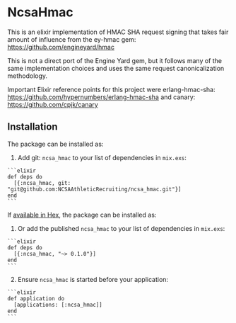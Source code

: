 # NcsaHmac

This is an elixir implementation of HMAC SHA request signing that takes fair amount of influence from the ey-hmac gem:
https://github.com/engineyard/hmac

This is not a direct port of the Engine Yard gem, but it follows many of the same implementation choices and uses the same request canonicalization methodology.

Important Elixir reference points for this project were erlang-hmac-sha:
https://github.com/hypernumbers/erlang-hmac-sha
and canary:
https://github.com/cpjk/canary

## Installation

The package can be installed as:

  1. Add git: `ncsa_hmac` to your list of dependencies in `mix.exs`:

    ```elixir
    def deps do
      [{:ncsa_hmac, git: "git@github.com:NCSAAthleticRecruiting/ncsa_hmac.git"}]
    end
    ```

If [available in Hex](https://hex.pm/docs/publish), the package can be installed as:

  1. Or add the published `ncsa_hmac` to your list of dependencies in `mix.exs`:

    ```elixir
    def deps do
      [{:ncsa_hmac, "~> 0.1.0"}]
    end
    ```

  2. Ensure `ncsa_hmac` is started before your application:

    ```elixir
    def application do
      [applications: [:ncsa_hmac]]
    end
    ```



